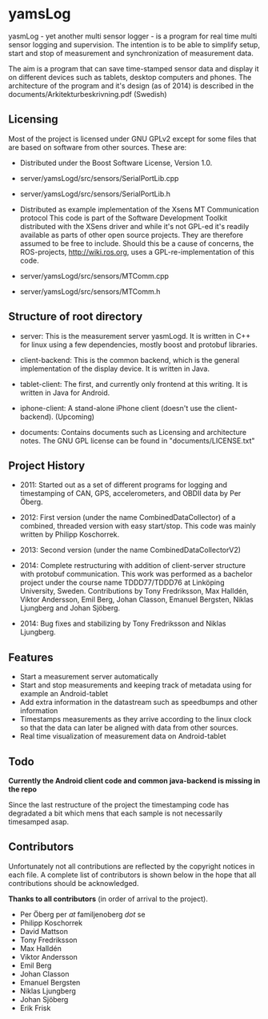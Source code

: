 yamsLog
=======

yasmLog - yet another multi sensor logger - is a program for real time
multi sensor logging and supervision. The intention is to be able to
simplify setup, start and stop of measurement and synchronization of
measurement data.

The aim is a program that can save time-stamped sensor data and
display it on different devices such as tablets, desktop computers and
phones. The architecture of the program and it's design (as of 2014)
is described in the documents/Arkitekturbeskrivning.pdf (Swedish)

Licensing 
---------

Most of the project is licensed under GNU GPLv2 except for 
some files that are based on software from other sources.
These are:
 * Distributed under the Boost Software License, Version 1.0.
  * server/yamsLogd/src/sensors/SerialPortLib.cpp
  * server/yamsLogd/src/sensors/SerialPortLib.h

 * Distributed as example implementation of the Xsens MT Communication
   protocol This code is part of the Software Development Toolkit
   distributed with the XSens driver and while it's not GPL-ed it's
   readily available as parts of other open source projects. They are
   therefore assumed to be free to include. Should this be a cause of
   concerns, the ROS-projects, http://wiki.ros.org, uses a
   GPL-re-implementation of this code.
  * server/yamsLogd/src/sensors/MTComm.cpp
  * server/yamsLogd/src/sensors/MTComm.h


Structure of root directory
----------------------------

* server: This is the measurement server yasmLogd. It is written in
      C++ for linux using a few dependencies, mostly boost and
      protobuf libraries.  

* client-backend: This is the common backend, which is the
      general implementation of the display device. It is written in Java.

* tablet-client: The first, and currently only frontend at this
      writing. It is written in Java for Android.

* iphone-client: A stand-alone iPhone client (doesn't use the
     client-backend). (Upcoming)

* documents: Contains documents such as Licensing and architecture
     notes. The GNU GPL license can be found in "documents/LICENSE.txt"


Project History
---------------


* 2011: Started out as a set of different programs for logging and
      timestamping of CAN, GPS, accelerometers, and OBDII data by Per
      Öberg.

* 2012: First version (under the name CombinedDataCollector) of a 
      combined, threaded version with easy start/stop. This code was 
      mainly written by Philipp Koschorrek.

* 2013: Second version (under the name CombinedDataCollectorV2) 

* 2014: Complete restructuring with addition of client-server structure
      with protobuf communication. This work was performed as a
      bachelor project under the course name TDDD77/TDDD76 at
      Linköping University, Sweden. Contributions by Tony Fredriksson,
      Max Halldén, Viktor Andersson, Emil Berg, Johan Classon, Emanuel
      Bergsten, Niklas Ljungberg and Johan Sjöberg.

* 2014: Bug fixes and stabilizing by Tony Fredriksson and Niklas
      Ljungberg.


Features
----------

* Start a measurement server automatically 
* Start and stop measurements and keeping track of metadata using 
  for example an Android-tablet
* Add extra information in the datastream such as speedbumps and 
  other information
* Timestamps measurements as they arrive according to the linux 
  clock so that the data can later be aligned with data from other sources. 
* Real time visualization of measurement data on Android-tablet

Todo
-----

**Currently the Android client code and common java-backend is missing in the repo**

Since the last restructure of the project the timestamping code has
degradated a bit which mens that each sample is not necessarily
timesamped asap. 

Contributors
------------

Unfortunately not all contributions are reflected by the copyright
notices in each file. A complete list of contributors is shown below in
the hope that all contributions should be acknowledged.

**Thanks to all contributors**
(in order of arrival to the project). 

* Per Öberg  per _at_ familjenoberg _dot_ se
* Philipp Koschorrek
* David Mattson
* Tony Fredriksson 
* Max Halldén
* Viktor Andersson
* Emil Berg
* Johan Classon
* Emanuel Bergsten
* Niklas Ljungberg 
* Johan Sjöberg
* Erik Frisk
